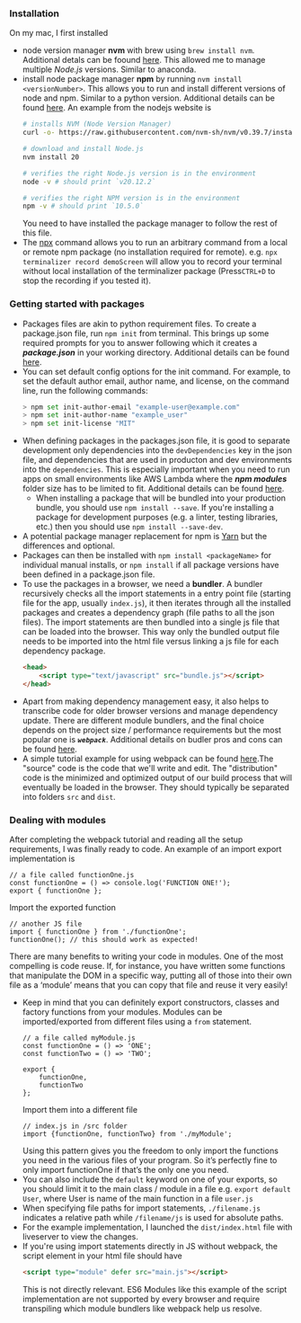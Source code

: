 ### Installation
On my mac, I first installed 
- node version manager **nvm** with brew using `brew install nvm`. Additional detals can be foound [here](https://formulae.brew.sh/formula/nvm). This allowed me to manage multiple *Node.js* versions. Similar to anaconda.
- install node package manager **npm** by running `nvm install <versionNumber>`. This allows you to run and install different versions of node and npm. Similar to a python version. Additional details can be found [here](https://dev.to/ms314006/how-to-install-npm-through-nvm-node-version-manager-5gif). An example from the nodejs website is
    ```bash
    # installs NVM (Node Version Manager)
    curl -o- https://raw.githubusercontent.com/nvm-sh/nvm/v0.39.7/install.sh | bash

    # download and install Node.js
    nvm install 20

    # verifies the right Node.js version is in the environment
    node -v # should print `v20.12.2`

    # verifies the right NPM version is in the environment
    npm -v # should print `10.5.0`
    ```
    You need to have installed the package manager to follow the rest of this file. 
- The [npx](https://docs.npmjs.com/cli/v10/commands/npx) command allows you to run an arbitrary command from a local or remote npm package (no installation required for remote). e.g. `npx terminalizer record demoScreen` will allow you to record your terminal without local installation of the terminalizer package (Press`CTRL+D` to stop the recording if you tested it).

### Getting started with packages
- Packages files are akin to python requirement files. To create a package.json file, run `npm init` from terminal. This brings up some required prompts for you to answer following which it creates a ***package.json*** in your working directory. Additional details can be found [here](https://docs.npmjs.com/creating-a-package-json-file).
- You can set default config options for the init command. For example, to set the default author email, author name, and license, on the command line, run the following commands:
    ```bash
    > npm set init-author-email "example-user@example.com"
    > npm set init-author-name "example_user"
    > npm set init-license "MIT"
    ```
- When defining packages in the packages.json file, it is good to separate development only dependencies into the `devDependencies` key in the json file, and dependencies that are used in producton and dev environments into the `dependencies`. This is especially important when you need to run apps on small environments like AWS Lambda where the ***npm modules*** folder size has to be limited to fit. Additional details can be found [here](https://dev.to/mshertzberg/demystifying-devdependencies-and-dependencies-5ege).
    - When installing a package that will be bundled into your production bundle, you should use `npm install --save`. If you're installing a package for development purposes (e.g. a linter, testing libraries, etc.) then you should use `npm install --save-dev`. 
- A potential package manager replacement for npm is [Yarn](https://yarnpkg.com/en/) but the differences and optional.
- Packages can then be installed with `npm install <packageName>` for individual manual installs, or `npm install` if all package versions have been defined in a package.json file.
- To use the packages in a browser, we need a **bundler**. A bundler recursively checks all the import statements in a entry point file (starting file for the app, usually `index.js`), it then iterates through all the installed packages and creates a dependency graph (file paths to all the json files). The import statements are then bundled into a single js file that can be loaded into the browser. This way only the bundled output file needs to be imported into the html file versus linking a js file for each dependency package.
    ```html
    <head>
        <script type="text/javascript" src="bundle.js"></script>
    </head>
    ```
- Apart from making dependency management easy, it also helps to transcribe code for older browser versions and manage dependency update. There are different module bundlers, and the final choice depends on the project size / performance requirements but the most popular one is ***`webpack`***. Additional details on budler pros and cons can be found [here](https://snipcart.com/blog/javascript-module-bundler).
- A simple tutorial example for using webpack can be found [here](https://webpack.js.org/guides/getting-started/).The "source" code is the code that we'll write and edit. The "distribution" code is the minimized and optimized output of our build process that will eventually be loaded in the browser. They should typically be separated into folders `src` and `dist`.


### Dealing with modules
After completing the webpack tutorial and reading all the setup requirements, I was finally ready to code. An example of an import export implementation is 
```JS
// a file called functionOne.js
const functionOne = () => console.log('FUNCTION ONE!');
export { functionOne };
```
Import the exported function
```JS
// another JS file
import { functionOne } from './functionOne';
functionOne(); // this should work as expected!
```
There are many benefits to writing your code in modules. One of the most compelling is code reuse. If, for instance, you have written some functions that manipulate the DOM in a specific way, putting all of those into their own file as a ‘module’ means that you can copy that file and reuse it very easily!
- Keep in mind that you can definitely export constructors, classes and factory functions from your modules. Modules can be imported/exported from different files using a `from` statement.
    ```JS
    // a file called myModule.js
    const functionOne = () => 'ONE';
    const functionTwo = () => 'TWO';

    export {
        functionOne,
        functionTwo
    };
    ```
    Import them into a different file
    ```JS
    // index.js in /src folder
    import {functionOne, functionTwo} from './myModule';
    ```
    Using this pattern gives you the freedom to only import the functions you need in the various files of your program. So it’s perfectly fine to only import functionOne if that’s the only one you need.
- You can also include the `default` keyword on one of your exports, so you should limit it to the main class / module in a file e.g. `export default User`, where User is name of the main function in a file `user.js`
- When specifying file paths for import statements, `./filename.js` indicates a relative path while `/filename/js` is used for absolute paths.
- For the example implementation, I launched the `dist/index.html` file with liveserver to view the changes.
- If you're using import statements directly in JS without webpack, the script element in your html file should have
    ```html
    <script type="module" defer src="main.js"></script>
    ```
    This is not directly relevant. ES6 Modules like this example of the script implementation are not supported by every browser and require transpiling which module bundlers like webpack help us resolve.